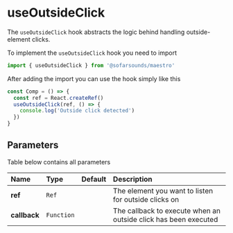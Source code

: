 # useOutsideClick

The `useOutsideClick` hook abstracts the logic behind handling outside-element clicks.

To implement the `useOutsideClick` hook you need to import
```js
import { useOutsideClick } from '@sofarsounds/maestro'
```

After adding the import you can use the hook simply like this
```js
const Comp = () => {
  const ref = React.createRef()
  useOutsideClick(ref, () => {
    console.log('Outside click detected')
  })
}
```

## Parameters
Table below contains all parameters

| Name          | Type         | Default         | Description                      |
| :------------ | :-----       | :-------------- | :------------------------------- |
| **ref**       | `Ref` |                      | The element you want to listen for outside clicks on
| **callback**  | `Function`    |                 | The callback to execute when an outside click has been executed
